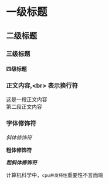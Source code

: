 # 一级标题
## 二级标题
### 三级标题
#### 四级标题

### 正文内容,\<br\> 表示换行符

这是一段正文内容<br>第二段正文内容

### 字体修饰符

*斜体修饰符*

**粗体修饰符**

***粗斜体修饰符***

计算机科学中，`cpu并发特性`重要性不言而喻



